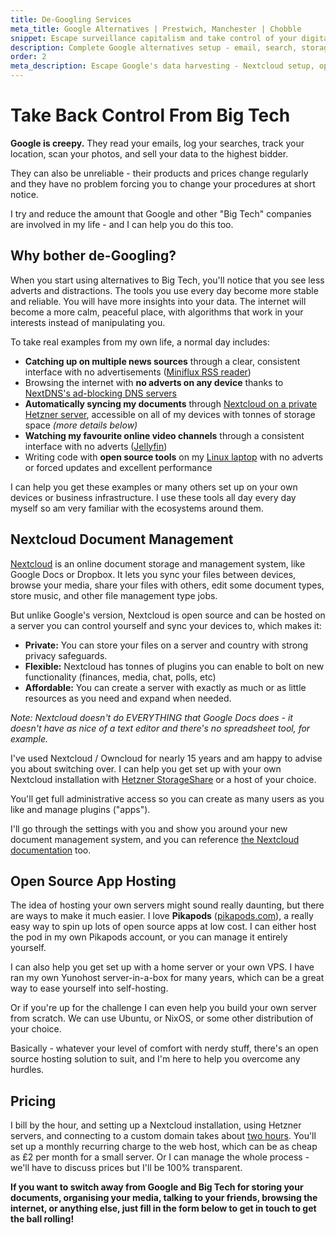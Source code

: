 ```yaml
---
title: De-Googling Services
meta_title: Google Alternatives | Prestwich, Manchester | Chobble
snippet: Escape surveillance capitalism and take control of your digital life
description: Complete Google alternatives setup - email, search, storage, media and more
order: 2
meta_description: Escape Google's data harvesting - Nextcloud setup, open source alternatives, ad-free browsing - take back control of your data - Manchester tech consultant
---
```


# Take Back Control From Big Tech

**Google is creepy.** They read your emails, log your searches, track your location, scan your photos, and sell your data to the highest bidder.

They can also be unreliable - their products and prices change regularly and they have no problem forcing you to change your procedures at short notice.

I try and reduce the amount that Google and other "Big Tech" companies are involved in my life - and I can help you do this too.

## Why bother de-Googling?

When you start using alternatives to Big Tech, you'll notice that you see less adverts and distractions. The tools you use every day become more stable and reliable. You will have more insights into your data. The internet will become a more calm, peaceful place, with algorithms that work in your interests instead of manipulating you.

To take real examples from my own life, a normal day includes:

- **Catching up on multiple news sources** through a clear, consistent interface with no advertisements ([Miniflux RSS reader](https://miniflux.app/))
- Browsing the internet with **no adverts on any device** thanks to [NextDNS's ad-blocking DNS servers](https://nextdns.io/)
- **Automatically syncing my documents** through [Nextcloud on a private Hetzner server](https://www.hetzner.com/storage/storage-share/), accessible on all of my devices with tonnes of storage space _(more details below)_
- **Watching my favourite online video channels** through a consistent interface with no adverts ([Jellyfin](https://jellyfin.org/))
- Writing code with **open source tools** on my [Linux laptop](/services/linux-conversions/) with no adverts or forced updates and excellent performance

I can help you get these examples or many others set up on your own devices or business infrastructure. I use these tools all day every day myself so am very familiar with the ecosystems around them.

## Nextcloud Document Management

[Nextcloud](https://nextcloud.com/) is an online document storage and management system, like Google Docs or Dropbox. It lets you sync your files between devices, browse your media, share your files with others, edit some document types, store music, and other file management type jobs.

But unlike Google's version, Nextcloud is open source and can be hosted on a server you can control yourself and sync your devices to, which makes it:

- **Private:** You can store your files on a server and country with strong privacy safeguards.
- **Flexible:** Nextcloud has tonnes of plugins you can enable to bolt on new functionality (finances, media, chat, polls, etc)
- **Affordable:** You can create a server with exactly as much or as little resources as you need and expand when needed.

_Note: Nextcloud doesn't do EVERYTHING that Google Docs does - it doesn't have as nice of a text editor and there's no spreadsheet tool, for example._

I've used Nextcloud / Owncloud for nearly 15 years and am happy to advise you about switching over. I can help you get set up with your own Nextcloud installation with [Hetzner StorageShare](https://www.hetzner.com/storage/storage-share/) or a host of your choice.

You'll get full administrative access so you can create as many users as you like and manage plugins ("apps").

I'll go through the settings with you and show you around your new document management system, and you can reference [the Nextcloud documentation](https://nextcloud.com/support/) too.

## Open Source App Hosting

The idea of hosting your own servers might sound really daunting, but there are ways to make it much easier. I love **Pikapods** ([pikapods.com](https://www.pikapods.com/)), a really easy way to spin up lots of open source apps at low cost. I can either host the pod in my own Pikapods account, or you can manage it entirely yourself.

I can also help you get set up with a home server or your own VPS. I have ran my own Yunohost server-in-a-box for many years, which can be a great way to ease yourself into self-hosting.

Or if you're up for the challenge I can even help you build your own server from scratch. We can use Ubuntu, or NixOS, or some other distribution of your choice.

Basically - whatever your level of comfort with nerdy stuff, there's an open source hosting solution to suit, and I'm here to help you overcome any hurdles.

## Pricing

I bill by the hour, and setting up a Nextcloud installation, using Hetzner servers, and connecting to a custom domain takes about [two hours](/prices/). You'll set up a monthly recurring charge to the web host, which can be as cheap as £2 per month for a small server. Or I can manage the whole process - we'll have to discuss prices but I'll be 100% transparent.

**If you want to switch away from Google and Big Tech for storing your documents, organising your media, talking to your friends, browsing the internet, or anything else, just fill in the form below to get in touch to get the ball rolling!**
